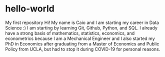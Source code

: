 # hello-world
My first repository
Hi! My name is Caio and I am starting my career in Data Science :)
I am starting by learning Git, Github, Python, and SQL.
I already have a strong basis of mathematics, statistics, economics, and econometrics because I am a Mechanical Engineer and I also started my PhD in Economics after graduating from a Master of Economics and Public Policy from UCLA, but had to stop it during COVID-19 for personal reasons.
